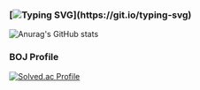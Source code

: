 ### [![Typing SVG](https://readme-typing-svg.demolab.com?font=Fira+Code&pause=1000&random=false&width=435&lines=hey+there!;nice+to+meet+you!)](https://git.io/typing-svg)

![Anurag's GitHub stats](https://github-readme-stats.vercel.app/api?username=mossystone-kr&show_icons=true&theme=radical)

### BOJ Profile
[![Solved.ac Profile](http://mazassumnida.wtf/api/v2/generate_badge?boj=unokim06)](https://solved.ac/profile/unokim06/)
